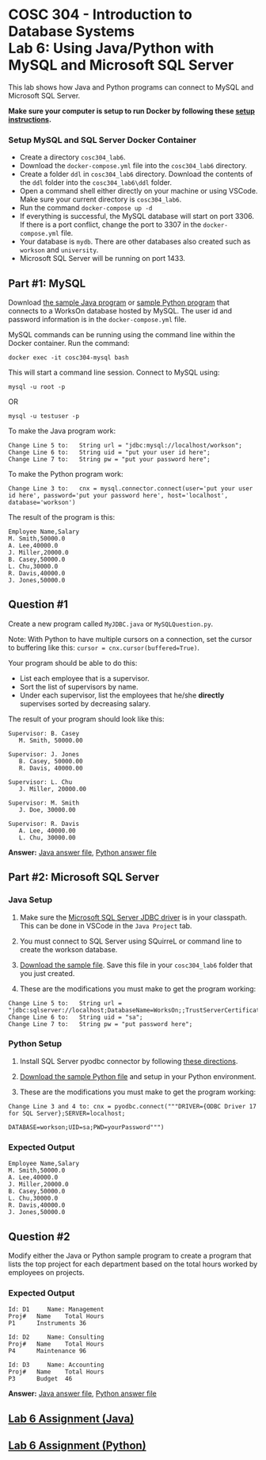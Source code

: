 # COSC 304 - Introduction to Database Systems<br>Lab 6: Using Java/Python with MySQL and Microsoft SQL Server

This lab shows how Java and Python programs can connect to MySQL and Microsoft SQL Server.

**Make sure your computer is setup to run Docker by following these [setup instructions](../setup).**

### Setup MySQL and SQL Server Docker Container

 - Create a directory `cosc304_lab6`.
 - Download the `docker-compose.yml` file into the `cosc304_lab6` directory. 
 - Create a folder `ddl` in `cosc304_lab6` directory. Download the contents of the `ddl` folder into the `cosc304_lab6\ddl` folder.
 - Open a command shell either directly on your machine or using VSCode. Make sure your current directory is `cosc304_lab6`.
 - Run the command `docker-compose up -d`
 - If everything is successful, the MySQL database will start on port 3306. If there is a port conflict, change the port to 3307 in the `docker-compose.yml` file.
 - Your database is `mydb`. There are other databases also created such as `workson` and `university`.
 - Microsoft SQL Server will be running on port 1433.
 
## Part #1: MySQL

Download [the sample Java program](code/TestJDBCMySQL.java) or [sample Python program](code/PythonQueryExample.py) that connects to a WorksOn database hosted by MySQL. 
The user id and password information is in the `docker-compose.yml` file.

MySQL commands can be running using the command line within the Docker container. Run the command:

```
docker exec -it cosc304-mysql bash
```

This will start a command line session. Connect to MySQL using:

```
mysql -u root -p
```
OR
```
mysql -u testuser -p
```

To make the Java program work:

```
Change Line 5 to:	String url = "jdbc:mysql://localhost/workson";
Change Line 6 to:	String uid = "put your user id here";
Change Line 7 to:	String pw = "put your password here";
```

To make the Python program work:

```
Change Line 3 to:	cnx = mysql.connector.connect(user='put your user id here', password='put your password here', host='localhost', database='workson')
```

The result of the program is this:

```
Employee Name,Salary
M. Smith,50000.0
A. Lee,40000.0
J. Miller,20000.0
B. Casey,50000.0
L. Chu,30000.0
R. Davis,40000.0
J. Jones,50000.0
```

## Question #1

Create a new program called `MyJDBC.java` or `MySQLQuestion.py`.

Note: With Python to have multiple cursors on a connection, set the cursor to buffering like this: `cursor = cnx.cursor(buffered=True)`.

Your program should be able to do this:

- List each employee that is a supervisor.
- Sort the list of supervisors by name.
- Under each supervisor, list the employees that he/she <b>directly</b> supervises sorted by decreasing salary.

The result of your program should look like this:

```
Supervisor: B. Casey
   M. Smith, 50000.00

Supervisor: J. Jones
   B. Casey, 50000.00
   R. Davis, 40000.00

Supervisor: L. Chu
   J. Miller, 20000.00

Supervisor: M. Smith
   J. Doe, 30000.00
   
Supervisor: R. Davis
   A. Lee, 40000.00
   L. Chu, 30000.00
```
**Answer:**  [Java answer file](code/MyJDBC.java), [Python answer file](code/MySQLQuestion.py)

## Part #2: Microsoft SQL Server

### Java Setup

1. Make sure the [Microsoft SQL Server JDBC driver](code/mssql-jdbc-11.2.0.jre11.jar) is in your classpath. This can be done in VSCode in the `Java Project` tab.

2. You must connect to SQL Server using SQuirreL or command line to create the workson database. 

3. [Download the sample file](code/TestJdbcSqlServer.java).  Save this file in your `cosc304_lab6` folder that you just created. 

4. These are the modifications you must make to get the program working:

```
Change Line 5 to:	String url = "jdbc:sqlserver://localhost;DatabaseName=WorksOn;;TrustServerCertificate=True";
Change Line 6 to:	String uid = "sa";
Change Line 7 to:	String pw = "put password here";
```

### Python Setup

1. Install SQL Server pyodbc connector by following [these directions](https://docs.microsoft.com/en-us/sql/connect/python/python-driver-for-sql-server).

2. [Download the sample Python file](code/PythonSQLServer.py) and setup in your Python environment.

3. These are the modifications you must make to get the program working:

```
Change Line 3 and 4 to:	cnx = pyodbc.connect("""DRIVER={ODBC Driver 17 for SQL Server};SERVER=localhost;
							DATABASE=workson;UID=sa;PWD=yourPassword""")
```

### Expected Output

```
Employee Name,Salary
M. Smith,50000.0
A. Lee,40000.0
J. Miller,20000.0
B. Casey,50000.0
L. Chu,30000.0
R. Davis,40000.0
J. Jones,50000.0
```

## Question #2

Modify either the Java or Python sample program to create a program that lists the top project for each department based on the total hours worked by employees on projects.

### Expected Output

```
Id: D1     Name: Management
Proj#	Name	Total Hours
P1   	Instruments	36

Id: D2     Name: Consulting
Proj#	Name	Total Hours
P4   	Maintenance	96

Id: D3     Name: Accounting
Proj#	Name	Total Hours
P3   	Budget	46
```

**Answer:**  [Java answer file](code/SqlServerQuestion.java), [Python answer file](code/SqlServerQuestion.py)

## [Lab 6 Assignment (Java)](assignJava/)

## [Lab 6 Assignment (Python)](assignPython/)

